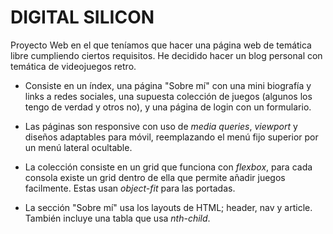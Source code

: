 # DIGITAL SILICON

Proyecto Web en el que teníamos que hacer una página web de temática libre cumpliendo ciertos requisitos. He decidido hacer un blog personal con temática de videojuegos retro.

- Consiste en un índex, una página "Sobre mí" con una mini biografía y links a redes sociales, una supuesta colección de juegos (algunos los tengo de verdad y otros no), y una página de login con un formulario.

- Las páginas son responsive con uso de *media queries*, *viewport* y diseños adaptables para móvil, reemplazando el menú fijo superior por un menú lateral ocultable.

- La colección consiste en un grid que funciona con *flexbox*, para cada consola existe un grid dentro de ella que permite añadir juegos facilmente. Estas usan *object-fit* para las portadas.
- La sección "Sobre mí" usa los layouts de HTML; header, nav y article. También incluye una tabla que usa *nth-child*.